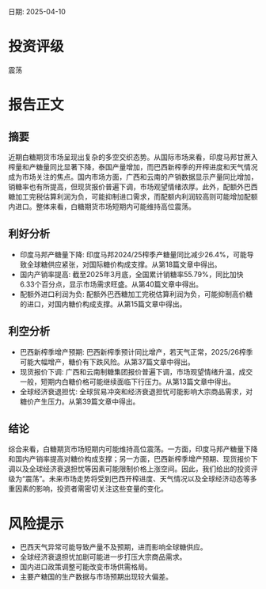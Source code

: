 
日期: 2025-04-10

# 投资评级

震荡

# 报告正文

## 摘要

近期白糖期货市场呈现出复杂的多空交织态势。从国际市场来看，印度马邦甘蔗入榨量和产糖量同比显著下降，泰国产量增加，而巴西新榨季的开榨进度和天气情况成为市场关注的焦点。国内市场方面，广西和云南的产销数据显示产量同比增加，销糖率也有所提高，但现货报价普遍下调，市场观望情绪浓厚。此外，配额外巴西糖加工完税估算利润为负，可能抑制进口需求，而配额内利润较高则可能增加配额内进口。整体来看，白糖期货市场短期内可能维持高位震荡。

## 利好分析

* 印度马邦产糖量下降: 印度马邦2024/25榨季产糖量同比减少26.4%，可能导致全球糖供应紧张，对国际糖价构成支撑。从第18篇文章中得出。
* 国内产销率提高: 截至2025年3月底，全国累计销糖率55.79%，同比加快6.33个百分点，显示市场需求旺盛。从第40篇文章中得出。
* 配额外进口利润为负: 配额外巴西糖加工完税估算利润为负，可能抑制高价糖的进口，对国内糖价构成支撑。从第15篇文章中得出。

## 利空分析

* 巴西新榨季增产预期: 巴西新榨季预计同比增产，若天气正常，2025/26榨季可能大幅增产，糖价有下跌风险。从第37篇文章中得出。
* 现货报价下调: 广西和云南制糖集团报价普遍下调，市场观望情绪升温，成交一般，短期内白糖价格可能继续面临下行压力。从第13篇文章中得出。
* 全球经济衰退担忧: 全球贸易冲突和经济衰退担忧可能影响大宗商品需求，对糖价产生压力。从第39篇文章中得出。

## 结论

综合来看，白糖期货市场短期内可能维持高位震荡。一方面，印度马邦产糖量下降和国内产销率提高对糖价构成支撑；另一方面，巴西新榨季增产预期、现货报价下调以及全球经济衰退担忧等因素可能限制价格上涨空间。因此，我们给出的投资评级为“震荡”。未来市场走势将受到巴西开榨进度、天气情况以及全球经济动态等多重因素的影响，投资者需密切关注这些变量的变化。

# 风险提示

* 巴西天气异常可能导致产量不及预期，进而影响全球糖供应。
* 全球经济衰退担忧加剧可能进一步打压大宗商品需求。
* 国内进口政策调整可能改变市场供需格局。
* 主要产糖国的生产数据与市场预期出现较大偏差。
